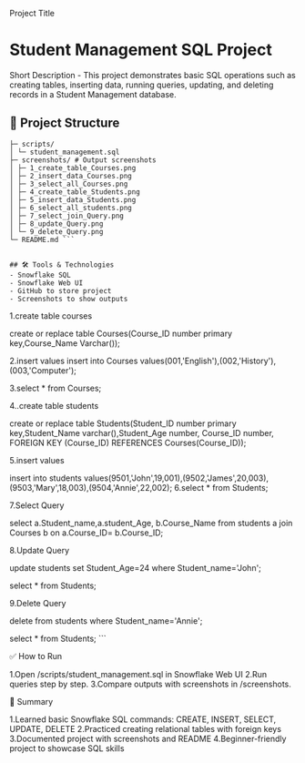 Project Title
# Student Management SQL Project

Short Description - 
This project demonstrates basic SQL operations such as 
creating tables, inserting data, running queries, 
updating, and deleting records in a Student Management database.

## 📂 Project Structure

```StudentManagementSQL/
├─ scripts/
│ └─ student_management.sql 
├─ screenshots/ # Output screenshots
│ ├─ 1_create_table_Courses.png
│ ├─ 2_insert_data_Courses.png
│ ├─ 3_select_all_Courses.png
│ ├─ 4_create_table_Students.png
│ ├─ 5_insert_data_Students.png
│ ├─ 6_select_all_students.png
│ ├─ 7_select_join_Query.png
│ ├─ 8_update_Query.png
│ └─ 9_delete_Query.png
└─ README.md ```


## 🛠 Tools & Technologies
- Snowflake SQL  
- Snowflake Web UI
- GitHub to store project  
- Screenshots to show outputs  

```
1.create table courses 

create or replace table Courses(Course_ID number primary key,Course_Name Varchar());



2.insert values
insert into Courses values(001,'English'),(002,'History'),(003,'Computer');

3.select * from Courses;

4..create table students

create or replace  table Students(Student_ID number primary key,Student_Name varchar(),Student_Age number,
Course_ID number, FOREIGN KEY (Course_ID) REFERENCES Courses(Course_ID));

5.insert values

insert into students values(9501,'John',19,001),(9502,'James',20,003),(9503,'Mary',18,003),(9504,'Annie',22,002);
6.select * from Students;

7.Select Query

select  a.Student_name,a.student_Age, b.Course_Name from students a join Courses b on a.Course_ID= b.Course_ID;

8.Update Query

update students
set Student_Age=24
where Student_name='John';

select * from Students;

9.Delete Query

delete from students
where Student_name='Annie';

select * from Students; ```


✅ How to Run

1.Open /scripts/student_management.sql in Snowflake Web UI 
2.Run queries step by step.
3.Compare outputs with screenshots in /screenshots.

📌 Summary

1.Learned basic Snowflake SQL commands: CREATE, INSERT, SELECT, UPDATE, DELETE
2.Practiced creating relational tables with foreign keys
3.Documented project with screenshots and README
4.Beginner-friendly project to showcase SQL skills



